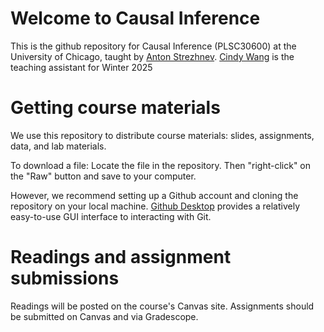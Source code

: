 # Welcome to Causal Inference
This is the github repository for Causal Inference (PLSC30600) at the University of Chicago, taught by [Anton Strezhnev](https://www.antonstrezhnev.com). [Cindy Wang](https://political-science.uchicago.edu/directory/cindy-wang) is the teaching assistant for Winter 2025

# Getting course materials
We use this repository to distribute course materials: slides, assignments, data, and lab materials.

To download a file: Locate the file in the repository. Then "right-click" on the "Raw" button and save to your computer.

However, we recommend setting up a Github account and cloning the repository on your local machine. [Github Desktop](https://desktop.github.com/) provides a relatively easy-to-use GUI interface to interacting with Git.

# Readings and assignment submissions
Readings will be posted on the course's Canvas site. Assignments should be submitted on Canvas and via Gradescope.
